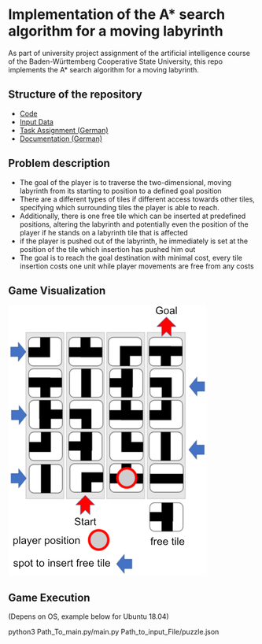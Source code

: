 # Implementation of the A* search algorithm for a moving labyrinth

As part of university project assignment of the artificial intelligence course of the Baden-Württemberg Cooperative State University, this repo implements the A* search algorithm for a moving labyrinth.

## Structure of the repository

- [Code](/Code)
- [Input Data](/Input)
- [Task Assignment (German)](/Aufgabenstellung)
- [Documentation (German)](/Documentation)

## Problem description

- The goal of the player is to traverse the two-dimensional, moving labyrinth from its starting to position to a defined goal position
- There are a different types of tiles if different access towards other tiles, specifying which surrounding tiles the player is able to reach.
- Additionally, there is one free tile which can be inserted at predefined positions, altering the labyrinth and potentially even the position of the player if he stands on a labyrinth tile that is affected
- if the player is pushed out of the labyrinth, he immediately is set at the position of the tile which insertion has pushed him out
- The goal is to reach the goal destination with minimal cost, every tile insertion costs one unit while player movements are free from any costs

## Game Visualization

![Visualization of the two dimensional labyrinth grid, tile input locations and more](/Other/Game_Visualisation.png "Game Visualization")

## Game Execution

(Depens on OS, example below for Ubuntu 18.04)

python3 Path_To_main.py/main.py Path_to_input_File/puzzle.json 
